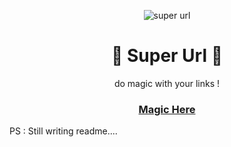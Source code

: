 <p align="center">
    <image src="https://github.com/Anas-Dew/super-url/blob/main/files/SUPERICON_HD.png" alt='super url'>
</p>

<h1 align="center">
🚀 Super Url 🚀
</h1>

<p align="center">
do magic with your links !
</p>

<h3 align="center">
<a href='https://superurl.pythonanywhere.com/' target='_blank'>Magic Here</a>
</h3>

PS : Still writing readme....
